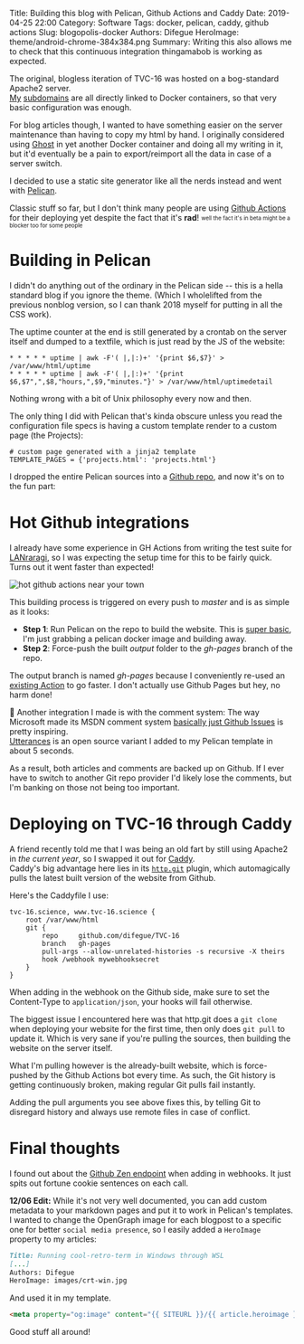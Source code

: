 Title: Building this blog with Pelican, Github Actions and Caddy
Date: 2019-04-25 22:00
Category: Software
Tags: docker, pelican, caddy, github actions
Slug: blogopolis-docker
Authors: Difegue
HeroImage: theme/android-chrome-384x384.png
Summary: Writing this also allows me to check that this continuous integration thingamabob is working as expected.

The original, blogless iteration of TVC-16 was hosted on a bog-standard Apache2 server.  
[My](https://lrr.tvc-16.science) [subdomains](https://diy.tvc-16.science) are all directly linked to Docker containers, so that very basic configuration was enough.  

For blog articles though, I wanted to have something easier on the server maintenance than having to copy my html by hand. I originally considered using [Ghost](https://ghost.org/) in yet another Docker container and doing all my writing in it, but it'd eventually be a pain to export/reimport all the data in case of a server switch.  

I decided to use a static site generator like all the nerds instead and went with [Pelican](https://blog.getpelican.com/).

Classic stuff so far, but I don't think many people are using [Github Actions](https://github.com/features/actions/) for their deploying yet despite the fact that it's **rad**! <sub><sup>well the fact it's in beta might be a blocker too for some people</sup></sub>

# Building in Pelican
I didn't do anything out of the ordinary in the Pelican side -- this is a hella standard blog if you ignore the theme. (Which I wholelifted from the previous nonblog version, so I can thank 2018 myself for putting in all the CSS work).  

The uptime counter at the end is still generated by a crontab on the server itself and dumped to a textfile, which is just read by the JS of the website:

~~~~
* * * * * uptime | awk -F'( |,|:)+' '{print $6,$7}' > /var/www/html/uptime
* * * * * uptime | awk -F'( |,|:)+' '{print $6,$7",",$8,"hours,",$9,"minutes."}' > /var/www/html/uptimedetail
~~~~
Nothing wrong with a bit of Unix philosophy every now and then.  

The only thing I did with Pelican that's kinda obscure unless you read the configuration file specs is having a custom template render to a custom page (the Projects):

~~~~
# custom page generated with a jinja2 template
TEMPLATE_PAGES = {'projects.html': 'projects.html'}
~~~~

I dropped the entire Pelican sources into a [Github repo](https://github.com/Difegue/TVC-16), and now it's on to the fun part:

# Hot Github integrations

I already have some experience in GH Actions from writing the test suite for [LANraragi](https://github.com/Difegue/LANraragi), so I was expecting the setup time for this to be fairly quick. Turns out it went faster than expected!  

![hot github actions near your town]({static}/images/tvc-16-actions.png)  

This building process is triggered on every push to _master_ and is as simple as it looks:

* **Step 1**: Run Pelican on the repo to build the website. This is [super basic](https://github.com/Difegue/TVC-16/tree/master/.github/action-pelican), I'm just grabbing a pelican docker image and building away.
* **Step 2**: Force-push the built _output_ folder to the _gh-pages_ branch of the repo.

The output branch is named _gh-pages_ because I conveniently re-used an [existing Action](https://github.com/JasonEtco/push-to-gh-pages) to go faster. I don't actually use Github Pages but hey, no harm done!

🔮 Another integration I made is with the comment system: The way Microsoft made its MSDN comment system [basically just Github Issues](https://docs.microsoft.com/en-us/teamblog/a-new-feedback-system-is-coming-to-docs) is pretty inspiring.  
[Utterances](https://utteranc.es/) is an open source variant I added to my Pelican template in about 5 seconds.  

As a result, both articles and comments are backed up on Github. If I ever have to switch to another Git repo provider I'd likely lose the comments, but I'm banking on those not being too important.

# Deploying on TVC-16 through Caddy

A friend recently told me that I was being an old fart by still using Apache2 in _the current year_, so I swapped it out for [Caddy](https://caddyserver.com/).  
Caddy's big advantage here lies in its [`http.git`](https://caddyserver.com/docs/http.git) plugin, which automagically pulls the latest built version of the website from Github.  

Here's the Caddyfile I use:

~~~~
tvc-16.science, www.tvc-16.science {
    root /var/www/html
    git {
        repo     github.com/difegue/TVC-16
	    branch   gh-pages
        pull-args --allow-unrelated-histories -s recursive -X theirs
        hook /webhook mywebhooksecret
    }
}
~~~~

When adding in the webhook on the Github side, make sure to set the Content-Type to `application/json`, your hooks will fail otherwise.

The biggest issue I encountered here was that http.git does a `git clone` when deploying your website for the first time, then only does `git pull` to update it. Which is very sane if you're pulling the sources, then building the website on the server itself.  

What I'm pulling however is the already-built website, which is force-pushed by the Github Actions bot every time. As such, the Git history is getting continuously broken, making regular Git pulls fail instantly.

Adding the pull arguments you see above fixes this, by telling Git to disregard history and always use remote files in case of conflict.

# Final thoughts

I found out about the [Github Zen endpoint](https://api.github.com/zen) when adding in webhooks. It just spits out fortune cookie sentences on each call.  

**12/06 Edit:** While it's not very well documented, you can add custom metadata to your markdown pages and put it to work in Pelican's templates.  
I wanted to change the OpenGraph image for each blogpost to a specific one for better `social media presence`, so I easily added a `HeroImage` property to my articles:

~~~~markdown
Title: Running cool-retro-term in Windows through WSL
[...]
Authors: Difegue
HeroImage: images/crt-win.jpg
~~~~

And used it in my template.  

~~~~html
<meta property="og:image" content="{{ SITEURL }}/{{ article.heroimage }}" />
~~~~

Good stuff all around!
